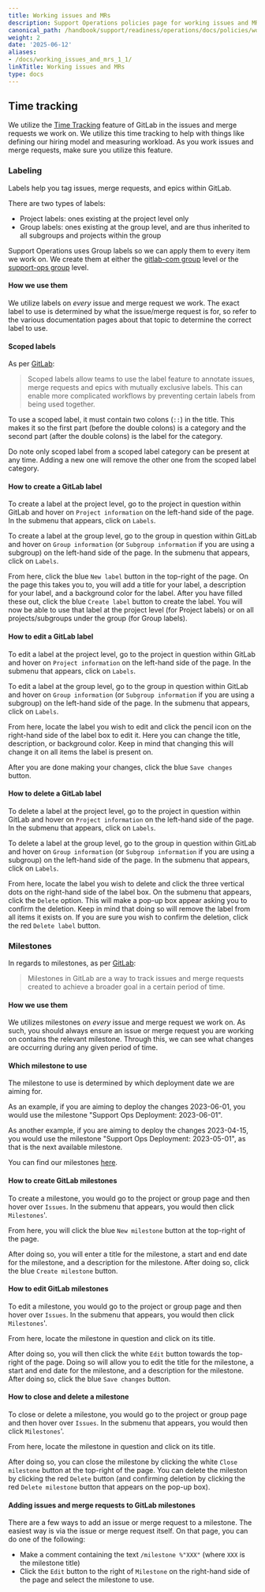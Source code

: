 ```yaml
---
title: Working issues and MRs
description: Support Operations policies page for working issues and MRs
canonical_path: /handbook/support/readiness/operations/docs/policies/working_issues_and_mrs
weight: 2
date: '2025-06-12'
aliases:
- /docs/working_issues_and_mrs_1_1/
linkTitle: Working issues and MRs
type: docs
---
```


## Time tracking

We utilize the
[Time Tracking](https://docs.gitlab.com/ee/user/project/time_tracking.html)
feature of GitLab in the issues and merge requests we work on. We utilize this
time tracking to help with things like defining our hiring model and measuring
workload. As you work issues and merge requests, make sure you utilize this
feature.

### Labeling

Labels help you tag issues, merge requests, and epics within GitLab.

There are two types of labels:

- Project labels: ones existing at the project level only
- Group labels: ones existing at the group level, and are thus inherited to all
  subgroups and projects within the group

Support Operations uses Group labels so we can apply them to every item we work
on. We create them at either the
[gitlab-com group](https://gitlab.com/gitlab-com) level or the
[support-ops group](https://gitlab.com/gitlab-com/support/support-ops) level.

#### How we use them

We utilize labels on *every* issue and merge request we work. The exact label to
use is determined by what the issue/merge request is for, so refer to the
various documentation pages about that topic to determine the correct label to
use.

#### Scoped labels

As per
[GitLab](https://docs.gitlab.com/ee/user/project/labels.html#scoped-labels):

> Scoped labels allow teams to use the label feature to annotate issues, merge
> requests and epics with mutually exclusive labels. This can enable more
> complicated workflows by preventing certain labels from being used together.

To use a scoped label, it must contain two colons (`::`) in the title. This
makes it so the first part (before the double colons) is a category and the
second part (after the double colons) is the label for the category.

Do note only scoped label from a scoped label category can be present at any
time. Adding a new one will remove the other one from the scoped label category.

#### How to create a GitLab label

To create a label at the project level, go to the project in question within
GitLab and hover on `Project information` on the left-hand side of the page. In
the submenu that appears, click on `Labels`.

To create a label at the group level, go to the group in question within GitLab
and hover on `Group information` (or `Subgroup information` if you are using a
subgroup) on the left-hand side of the page. In the submenu that appears, click
on `Labels`.

From here, click the blue `New label` button in the top-right of the page. On
the page this takes you to, you will add a title for your label, a description
for your label, and a background color for the label. After you have filled
these out, click the blue `Create label` button to create the label. You will
now be able to use that label at the project level (for Project labels) or on
all projects/subgroups under the group (for Group labels).

#### How to edit a GitLab label

To edit a label at the project level, go to the project in question within
GitLab and hover on `Project information` on the left-hand side of the page. In
the submenu that appears, click on `Labels`.

To edit a label at the group level, go to the group in question within GitLab
and hover on `Group information` (or `Subgroup information` if you are using a
subgroup) on the left-hand side of the page. In the submenu that appears, click
on `Labels`.

From here, locate the label you wish to edit and click the pencil icon on the
right-hand side of the label box to edit it. Here you can change the title,
description, or background color. Keep in mind that changing this will change it
on all items the label is present on.

After you are done making your changes, click the blue `Save changes` button.

#### How to delete a GitLab label

To delete a label at the project level, go to the project in question within
GitLab and hover on `Project information` on the left-hand side of the page. In
the submenu that appears, click on `Labels`.

To delete a label at the group level, go to the group in question within GitLab
and hover on `Group information` (or `Subgroup information` if you are using a
subgroup) on the left-hand side of the page. In the submenu that appears, click
on `Labels`.

From here, locate the label you wish to delete and click the three vertical dots
on the right-hand side of the label box. On the submenu that appears, click the
`Delete` option. This will make a pop-up box appear asking you to confirm the
deletion. Keep in mind that doing so will remove the label from all items it
exists on. If you are sure you wish to confirm the deletion, click the red
`Delete label` button.

### Milestones

In regards to milestones, as per
[GitLab](https://docs.gitlab.com/ee/user/project/milestones/):

> Milestones in GitLab are a way to track issues and merge requests created to
> achieve a broader goal in a certain period of time.

#### How we use them

We utilizes milestones on *every* issue and merge request we work on. As such,
you should always ensure an issue or merge request you are working on contains
the relevant milestone. Through this, we can see what changes are occurring
during any given period of time.

#### Which milestone to use

The milestone to use is determined by which deployment date we are aiming for.

As an example, if you are aiming to deploy the changes 2023-06-01, you would use
the milestone "Support Ops Deployment: 2023-06-01".

As another example, if you are aiming to deploy the changes 2023-04-15, you
would use the milestone "Support Ops Deployment: 2023-05-01", as that is the
next available milestone.

You can find our milestones
[here](https://gitlab.com/groups/gitlab-com/support/support-ops/-/milestones).

#### How to create GitLab milestones

To create a milestone, you would go to the project or group page and then hover
over `Issues`. In the submenu that appears, you would then click `Milestones`'.

From here, you will click the blue `New milestone` button at the top-right of
the page.

After doing so, you will enter a title for the milestone, a start and end date
for the milestone, and a description for the milestone. After doing so, click
the blue `Create milestone` button.

#### How to edit GitLab milestones

To edit a milestone, you would go to the project or group page and then hover
over `Issues`. In the submenu that appears, you would then click `Milestones`'.

From here, locate the milestone in question and click on its title.

After doing so, you will then click the white `Edit` button towards the
top-right of the page. Doing so will allow you to edit the title for the
milestone, a start and end date for the milestone, and a description for the
milestone. After doing so, click the blue `Save changes` button.

#### How to close and delete a milestone

To close or delete a milestone, you would go to the project or group page and
then hover over `Issues`. In the submenu that appears, you would then click
`Milestones`'.

From here, locate the milestone in question and click on its title.

After doing so, you can close the milestone by clicking the white
`Close milestone` button at the top-right of the page. You can delete
the mileston by clicking the red `Delete` button (and confirming deletion by
clicking the red `Delete milestone` button that appears on the pop-up box).

#### Adding issues and merge requests to GitLab milestones

There are a few ways to add an issue or merge request to a milestone. The
easiest way is via the issue or merge request itself. On that page, you can do
one of the following:

- Make a comment containing the text `/milestone %"XXX"` (where `XXX` is the
  milestone title)
- Click the `Edit` button to the right of `Milestone` on the right-hand side of
  the page and select the milestone to use.

